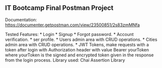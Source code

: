 ## IT Bootcamp Final Postman Project
  Documentation: https://documenter.getpostman.com/view/23500851/2s83zmMNfa
  
  Tested Features:
    * Login
    * Signup
    * Forgot password.
    * Account verification.
    * ser profile.
    * Users admin area with CRUD operations.
    * Cities admin area with CRUD operations.
    * JWT Tokens, make requests with a token after login with Authorization header with value Bearer yourToken where yourToken is the signed and encrypted token given in      the response from the login process.
  Library used: Chai Assertion Library
  
